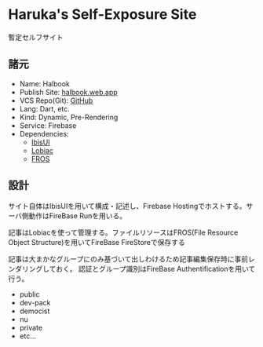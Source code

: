 # Haruka's Self-Exposure Site

暫定セルフサイト

## 諸元

- Name: Halbook
- Publish Site: [halbook.web.app](https://halbook.web.app)
- VCS Repo(Git): [GitHub](https://github.com/halka9000stg/halbook.git)
- Lang: Dart, etc.
- Kind: Dynamic, Pre-Rendering
- Service: Firebase
- Dependencies:
  - [IbisUI](https://github.com/IbisWeb/IbisUI.git)
  - [Lobiac](https://github.com/FunCobal-family/ChestDD_Language/tree/master/lobiac)
  - [FROS](https://github.com/FunCobal-family/ChestDD_Language/tree/master/fros)

## 設計

サイト自体はIbisUIを用いて構成・記述し、Firebase Hostingでホストする。サーバ側動作はFireBase Runを用いる。

記事はLobiacを使って管理する。ファイルリソースはFROS(File Resource Object Structure)を用いてFireBase FireStoreで保存する

記事は大まかなグループにのみ基づいて出しわけるため記事編集保存時に事前レンダリングしておく。
認証とグループ識別はFireBase Authentificationを用いて行う。

- public
- dev-pack
- democist
- nu
- private
- etc...
